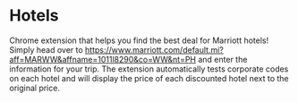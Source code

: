 # Hotels
Chrome extension that helps you find the best deal for Marriott hotels! Simply head over to https://www.marriott.com/default.mi?aff=MARWW&affname=1011l8290&co=WW&nt=PH and enter the information for your trip. The extension automatically tests corporate codes on each hotel and will display the price of each discounted hotel next to the original price.

